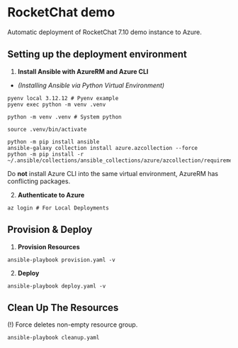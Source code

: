 # RocketChat demo
Automatic deployment of RocketChat 7.10 demo instance to Azure.

## Setting up the deployment environment
1. **Install Ansible with AzureRM and Azure CLI**
- *(Installing Ansible via Python Virtual Environment)*
```
pyenv local 3.12.12 # Pyenv example
pyenv exec python -m venv .venv

python -m venv .venv # System python

source .venv/bin/activate

python -m pip install ansible
ansible-galaxy collection install azure.azcollection --force
python -m pip install -r ~/.ansible/collections/ansible_collections/azure/azcollection/requirements.txt
```

Do **not** install Azure CLI into the same virtual environment, AzureRM has conflicting packages.

2. **Authenticate to Azure**
```
az login # For Local Deployments
```

## Provision & Deploy
1. **Provision Resources**
```
ansible-playbook provision.yaml -v
```

2. **Deploy**
```
ansible-playbook deploy.yaml -v
```

## Clean Up The Resources
(!) Force deletes non-empty resource group.
```
ansible-playbook cleanup.yaml
```
